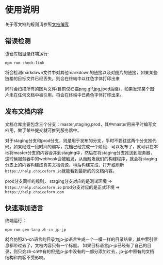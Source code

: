 # 使用说明

关于写文档的规则请参照[文档编写](./doc-writing.md)


## 错误检测
该仓库根目录终端运行:
```
npm run check-link
```
将会检测markdown文件中对其他markdown的链接以及对图片的链接，如果某些链接的目标文件已经丢失，则会在终端中以红色字体打印出来

同时会扫描所有的图片文件(目前仅扫描png,gif,jpg,jped后缀)，如果发现某个图片未在任何文档中被引用，将会在终端中已黄色字体打印出来。

## 发布文档内容
文档仓库主要包含三个分支：master,staging,prod，其中master用来平时编写文档用，做了某些提交就可推到服务器中。

对于staging分支和prod分支，则是用于发布的分支，平时不要往这两个分支推代码，如果经过一段时间的编写，完档已经完成一个阶段，可以发布了，就可以在本地将master分支的内容合并到staging中，然后在将staging分支推送到服务器，这时候服务器中的webhook会被触发，从而触发我们的构建程序，就会将staging分支上的内容构建成真实文档资源，稍后构建完成，打开或刷新`https://help.choiceform.io`就能看到最新的的文档内容。

prod分支同样的规则，
staging分支对应的是测试环境 => `https://help.choiceform.io`
prod分支对应的是正式环境 => `https://help.choiceform.com`

## 快速添加语言

终端运行：
```
npm run gen-lang zh-cn jp-jp
```
就会仿照zh-cn语言的目录为jp-jp语言生成一个一模一样的目录结果，其中索引信息都带过去了，文档内容只有一个标题。
如果目标语言jp-jp已经有了自己的目录，则只会zh-cn中有的但是jp-jp中没有的一部分添加过去，jp-jp中原有的文档结构和内容不受影响。
